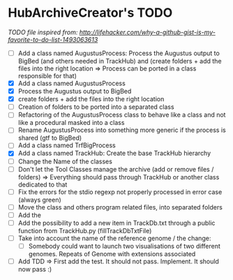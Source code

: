 # HubArchiveCreator's TODO

*TODO file inspired from: http://lifehacker.com/why-a-github-gist-is-my-favorite-to-do-list-1493063613*

- [ ] Add a class named AugustusProcess: Process the Augustus output to BigBed (and others needed in TrackHub) and (create folders + add the files into the right location => Process can be ported in a class responsible for that)
 - [x] Add a class named AugustusProcess
 - [x] Process the Augustus output to BigBed
 - [x] create folders + add the files into the right location
 - [ ] Creation of folders to be ported into a separated class
 - [ ] Refactoring of the AugustusProcess class to behave like a class and not like a procedural masked into a class
 - [ ] Rename AugustusProcess into something more generic if the process is shared (gtf to BigBed)
- [ ] Add a class named TrfBigProcess
- [x] Add a class named TrackHub: Create the base TrackHub hierarchy
- [ ] Change the Name of the classes
- [ ] Don't let the Tool Classes manage the archive (add or remove files / folders) => Everything should pass through TrackHub or another class dedicated to that
- [ ] Fix the errors for the stdio regexp not properly processed in error case (always green)
- [ ] Move the class and others program related files, into separated folders
- [ ] Add the
- [ ] Add the possibility to add a new item in TrackDb.txt through a public function from TrackHub.py (fillTrackDbTxtFile)
- [ ] Take into account the name of the reference genome / the change:
  - [ ] Somebody could want to launch two visualisations of two different genomes. Repeats of Genome with extensions associated
- [ ] Add TDD => First add the test. It should not pass. Implement. It should now pass :)
